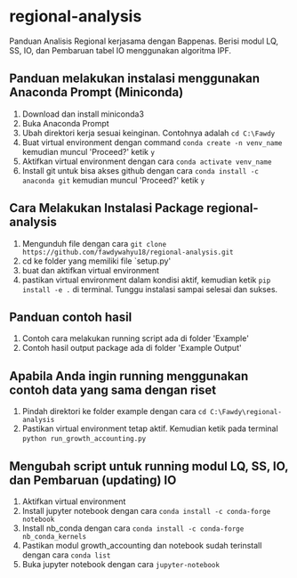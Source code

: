 # regional-analysis
Panduan Analisis Regional kerjasama dengan Bappenas. Berisi modul LQ, SS, IO, dan Pembaruan tabel IO menggunakan algoritma IPF.

## Panduan melakukan instalasi menggunakan Anaconda Prompt (Miniconda)
1. Download dan install miniconda3
2. Buka Anaconda Prompt
3. Ubah direktori kerja sesuai keinginan. Contohnya adalah `cd C:\Fawdy`
4. Buat virtual environment dengan command `conda create -n venv_name` kemudian muncul 'Proceed?' ketik `y`
5. Aktifkan virtual environment dengan cara `conda activate venv_name`
6. Install git untuk bisa akses github dengan cara `conda install -c anaconda git` kemudian muncul 'Proceed?' ketik `y`

## Cara Melakukan Instalasi Package regional-analysis
1. Mengunduh file dengan cara `git clone https://github.com/fawdywahyu18/regional-analysis.git`
2. cd ke folder yang memiliki file `setup.py'
3. buat dan aktifkan virtual environment
4. pastikan virtual environment dalam kondisi aktif, kemudian ketik `pip install -e .` di terminal. Tunggu instalasi sampai selesai dan sukses.

## Panduan contoh hasil
1. Contoh cara melakukan running script ada di folder 'Example'
2. Contoh hasil output package ada di folder 'Example Output'

## Apabila Anda ingin running menggunakan contoh data yang sama dengan riset
1. Pindah direktori ke folder example dengan cara `cd C:\Fawdy\regional-analysis`
2. Pastikan virtual environment tetap aktif. Kemudian ketik pada terminal `python run_growth_accounting.py`

## Mengubah script untuk running modul LQ, SS, IO, dan Pembaruan (updating) IO
1. Aktifkan virtual environment
2. Install jupyter notebook dengan cara `conda install -c conda-forge notebook`
3. Install nb_conda dengan cara `conda install -c conda-forge nb_conda_kernels`
4. Pastikan modul growth_accounting dan notebook sudah terinstall dengan cara `conda list`
5. Buka jupyter notebook dengan cara `jupyter-notebook`

